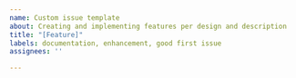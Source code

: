```yaml
---
name: Custom issue template
about: Creating and implementing features per design and description
title: "[Feature]"
labels: documentation, enhancement, good first issue
assignees: ''

---
```



